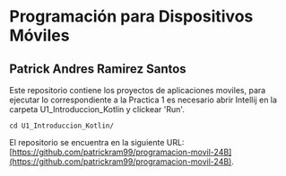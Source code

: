 # Programación para Dispositivos Móviles
## Patrick Andres Ramirez Santos

Este repositorio contiene los proyectos de aplicaciones moviles, para ejecutar lo correspondiente a la Practica 1 es necesario abrir Intellij en la carpeta U1_Introduccion_Kotlin y clickear 'Run'.

```
cd U1_Introduccion_Kotlin/
```

El repositorio se encuentra en la siguiente URL:
[https://github.com/patrickram99/programacion-movil-24B](https://github.com/patrickram99/programacion-movil-24B).



